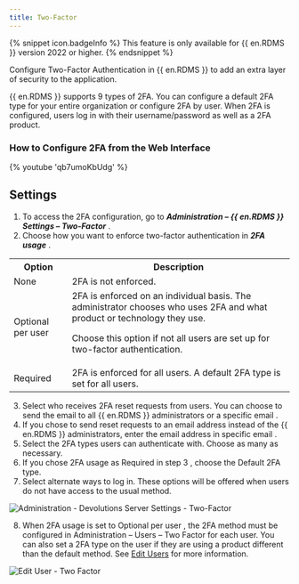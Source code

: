 ```yaml
---
title: Two-Factor
---
```

{% snippet icon.badgeInfo %} 
This feature is only available for {{ en.RDMS }} version 2022 or higher. 
{% endsnippet %}
 
Configure Two-Factor Authentication in {{ en.RDMS }} to add an extra layer of security to the application.  

{{ en.RDMS }} supports 9 types of 2FA. You can configure a default 2FA type for your entire organization or configure 2FA by user. When 2FA is configured, users log in with their username/password as well as a 2FA product.  

### How to Configure 2FA from the Web Interface 

{% youtube 'qb7umoKbUdg' %}  

## Settings 
1. To access the 2FA configuration, go to ***Administration – {{ en.RDMS }} Settings – Two-Factor*** . 
1. Choose how you want to enforce two-factor authentication in ***2FA usage*** . 

<table>
	<tr>
		<th>
Option 
		</th>
		<th>
Description 
		</th>
	</tr>
	<tr>
		<td>
None 
		</td>
		<td>
2FA is not enforced. 
		</td>
	</tr>
	<tr>
		<td>
Optional per user 
		</td>
		<td>
2FA is enforced on an individual basis. The administrator chooses who uses 2FA and what product or technology they use.<br>

Choose this option if not all users are set up for two-factor authentication. 
		</td>
	</tr>
	<tr>
		<td>
Required 
		</td>
		<td>
2FA is enforced for all users. A default 2FA type is set for all users. 
		</td>
	</tr>
</table>

3. Select who receives 2FA reset requests from users. You can choose to send the email to all {{ en.RDMS }} &#32; administrators or a specific email . 
1. If you chose to send reset requests to an email address instead of the {{ en.RDMS }} administrators, enter the email address in specific email . 
1. Select the 2FA types users can authenticate with. Choose as many as necessary. 
1. If you chose 2FA usage as Required in step 3 , choose the Default 2FA type. 
1. Select alternate ways to log in. These options will be offered when users do not have access to the usual method. 

![Administration - Devolutions Server Settings - Two-Factor](/img/en/server/clip10390.png) 

8. When 2FA usage is set to Optional per user , the 2FA method must be configured in Administration – Users – Two Factor for each user. You can also set a 2FA type on the user if they are using a product different than the default method. See [Edit Users](/server/web-interface/administration/security-management/users/edit-user-two-factor/) for more information. 

![Edit User - Two Factor](/img/en/server/ServerOp7014.png) 

